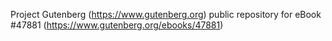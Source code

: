 Project Gutenberg (https://www.gutenberg.org) public repository for eBook #47881 (https://www.gutenberg.org/ebooks/47881)
